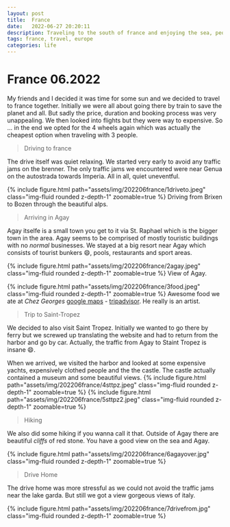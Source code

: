 ```yaml
---
layout: post
title:  France  
date:   2022-06-27 20:20:11
description: Traveling to the south of france and enjoying the sea, people and food.
tags: france, travel, europe
categories: life
---
```

# France 06.2022

My friends and I decided it was time for some sun and we decided to travel to france together.
Initially we were all about going there by train to save the planet and all.
But sadly the price, duration and booking process was very unappealing.
We then looked into flights but they were way to expensive.
So ... in the end we opted for the 4 wheels again which was actually the cheapest option when traveling with 3 people.

> Driving to france

The drive itself was quiet relaxing.
We started very early to avoid any traffic jams on the brenner.
The only traffic jams we encountered were near Genua on the autostrada towards Imperia.
All in all, quiet uneventful.

{% include figure.html path="assets/img/202206france/1driveto.jpeg" class="img-fluid rounded z-depth-1" zoomable=true %}
Driving from Brixen to Bozen through the beautiful alps.

> Arriving in Agay

Agay itselfe is a small town you get to it via St. Raphael which is the bigger town in the area.
Agay seems to be comprised of mostly touristic buildings with no *normal* businesses.
We stayed at a big resort near Agay which consists of tourist bunkers :smile:, pools, restaurants and sport areas.

{% include figure.html path="assets/img/202206france/2agay.jpeg" class="img-fluid rounded z-depth-1" zoomable=true %}
View of Agay.

{% include figure.html path="assets/img/202206france/3food.jpeg" class="img-fluid rounded z-depth-1" zoomable=true %}
Awesome food we ate at *Chez Georges* [google maps](https://goo.gl/maps/g9im22LnCAkiCV8j6) - [tripadvisor](https://www.tripadvisor.com/Restaurant_Review-g1080032-d1333299-Reviews-Scarparo_le_Bluegreen-Agay_Saint_Raphael_French_Riviera_Cote_d_Azur_Provence_Alp.html?m=19905). He really is an artist.

> Trip to Saint-Tropez

We decided to also visit Saint Tropez.
Initially we wanted to go there by ferry but we screwed up translating the website and had to return from the harbor and go by car.
Actually, the traffic from Agay to Staint Tropez is insane :smile:.

When we arrived, we visited the harbor and looked at some expensive yachts, expensively clothed people and the the castle.
The castle actually contained a museum and some beautiful views.
{% include figure.html path="assets/img/202206france/4sttpz.jpeg" class="img-fluid rounded z-depth-1" zoomable=true %}
{% include figure.html path="assets/img/202206france/5sttpz2.jpeg" class="img-fluid rounded z-depth-1" zoomable=true %}

> Hiking

We also did some hiking if you wanna call it that.
Outside of Agay there are beautiful *cliffs* of red stone.
You have a good view on the sea and Agay.

{% include figure.html path="assets/img/202206france/6agayover.jpg" class="img-fluid rounded z-depth-1" zoomable=true %}

> Drive Home

The drive home was more stressful as we could not avoid the traffic jams near the lake garda.
But still we got a view gorgeous views of italy.


{% include figure.html path="assets/img/202206france/7drivefrom.jpg" class="img-fluid rounded z-depth-1" zoomable=true %}
